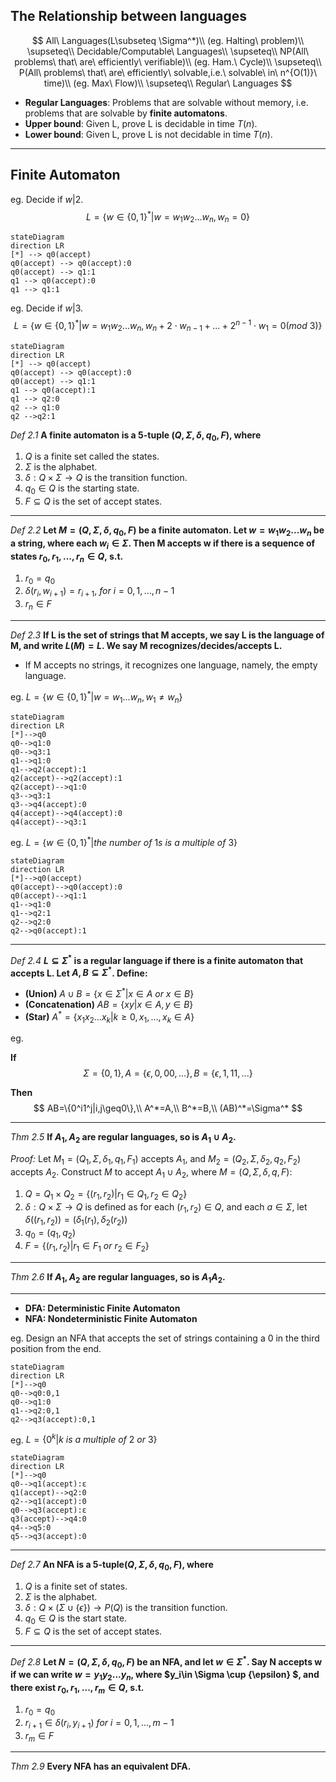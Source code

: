 ## The Relationship between languages

$$
All\ Languages(L\subseteq \Sigma^*)\\
(eg. Halting\ problem)\\
\supseteq\\
Decidable/Computable\ Languages\\
\supseteq\\
NP(All\ problems\ that\ are\ efficiently\ verifiable)\\
(eg. Ham.\ Cycle)\\
\supseteq\\
P(All\ problems\ that\ are\ efficiently\ solvable,i.e.\ solvable\ in\ n^{O(1)}\ time)\\
(eg. Max\ Flow)\\
\supseteq\\
Regular\ Languages
$$

- **Regular Languages**: Problems that are solvable without memory, i.e. problems that are solvable by **finite automatons**.
- **Upper bound**: Given L, prove L is decidable in time $T(n)$.
- **Lower bound**: Given L, prove L is not decidable in time $T(n)$.

***

## Finite Automaton

eg. Decide if $w|2$.
$$
L=\{w\in\{0,1\}^*|w=w_1w_2...w_n,w_n=0\}
$$

```mermaid
stateDiagram
direction LR
[*] --> q0(accept)
q0(accept) --> q0(accept):0
q0(accept) --> q1:1
q1 --> q0(accept):0
q1 --> q1:1
```

eg. Decide if $w|3$.
$$
L=\{w\in\{0,1\}^*|w=w_1w_2...w_n,w_n+2\cdot w_{n-1}+...+2^{n-1}\cdot w_1=0(mod\ 3)\}
$$

```mermaid
stateDiagram
direction LR
[*] --> q0(accept)
q0(accept) --> q0(accept):0
q0(accept) --> q1:1
q1 --> q0(accept):1
q1 --> q2:0
q2 --> q1:0
q2 -->q2:1
```

*Def 2.1* **A finite automaton is a 5-tuple $(Q,\Sigma,\delta,q_0,F)$, where**

1. $Q$ is a finite set called the states.
2. $\Sigma$ is the alphabet.
3. $\delta:Q\times \Sigma \rightarrow Q$ is the transition function.
4. $q_0\in Q$ is the starting state.
5. $F\subseteq Q$​ is the set of accept states.

***

*Def 2.2* **Let $M=(Q,\Sigma,\delta,q_0,F)$ be a finite automaton. Let $w=w_1w_2...w_n$ be a string, where each $w_i\in \Sigma$. Then M accepts w if there is a sequence of states $r_0,r_1,...,r_n\in Q$, s.t.**

1. $r_0=q_0$
2. $\delta(r_i,w_{i+1})=r_{i+1},\ for\ i=0,1,...,n-1$
3. $r_n\in F$​

***

*Def 2.3* **If L is the set of strings that M accepts, we say L is the language of M, and write $L(M)=L$. We say M recognizes/decides/accepts L.**

- If M accepts no strings, it recognizes one language, namely, the empty language.

eg. $L=\{w\in\{0,1\}^*|w=w_1...w_n,w_1\neq w_n\}$

```mermaid
stateDiagram
direction LR
[*]-->q0
q0-->q1:0
q0-->q3:1
q1-->q1:0
q1-->q2(accept):1
q2(accept)-->q2(accept):1
q2(accept)-->q1:0
q3-->q3:1
q3-->q4(accept):0
q4(accept)-->q4(accept):0
q4(accept)-->q3:1
```

eg. $L=\{w\in\{0,1\}^*|the\ number\ of\ 1s\ is\ a\ multiple\ of\ 3\}$

```mermaid
stateDiagram
direction LR
[*]-->q0(accept)
q0(accept)-->q0(accept):0
q0(accept)-->q1:1
q1-->q1:0
q1-->q2:1
q2-->q2:0
q2-->q0(accept):1
```



***

*Def 2.4* **$L\subseteq \Sigma^*$ is a regular language if there is a finite automaton that accepts L. Let $A,B\subseteq \Sigma^*$​. Define:**

- **(Union)** $A\cup B=\{x\in \Sigma^*|x\in A\ or\ x\in B\}$
- **(Concatenation)** $AB=\{xy|x\in A,y\in B\}$
- **(Star)** $A^*=\{x_1x_2...x_k|k\geq0,x_1,...,x_k\in A\}$

eg. 

**If**
$$
\Sigma=\{0,1\},A=\{\epsilon,0,00,...\},B=\{\epsilon,1,11,...\}
$$


**Then**
$$
AB=\{0^i1^j|i,j\geq0\},\\
A^*=A,\\
B^*=B,\\
(AB)^*=\Sigma^*
$$
***

*Thm 2.5* **If $A_1, A_2$ are regular languages, so is $A_1\cup A_2$.**

*Proof:* Let $M_1=(Q_1,\Sigma,\delta_1,q_1,F_1)$ accepts $A_1$, and $M_2=(Q_2,\Sigma,\delta_2,q_2,F_2)$ accepts $A_2$. Construct $M$ to accept $A_1\cup A_2$, where $M=(Q,\Sigma,\delta,q,F)$:

1. $Q=Q_1\times Q_2=\{(r_1,r_2)|r_1\in Q_1,r_2\in Q_2\}$
2. $\delta:Q\times \Sigma \rightarrow Q$ is defined as for each $(r_1,r_2)\in Q$, and each $a\in \Sigma$, let $\delta((r_1,r_2))=(\delta_1(r_1),\delta_2(r_2))$
3. $q_0=(q_1,q_2)$
4. $F=\{(r_1,r_2)|r_1\in F_1 \ or\ r_2\in F_2\}$​

***

*Thm 2.6* **If $A_1,A_2$ are regular languages, so is $A_1A_2$​.**

***

- **DFA: Deterministic Finite Automaton**
- **NFA: Nondeterministic Finite Automaton**

eg. Design an NFA that accepts the set of strings containing a 0 in the third position from the end.

```mermaid
stateDiagram
direction LR
[*]-->q0
q0-->q0:0,1
q0-->q1:0
q1-->q2:0,1
q2-->q3(accept):0,1
```

eg. $L=\{0^k|k\ is\ a\ multiple\ of\ 2\ or\ 3\}$

```mermaid
stateDiagram
direction LR
[*]-->q0
q0-->q1(accept):ε
q1(accept)-->q2:0
q2-->q1(accept):0
q0-->q3(accept):ε
q3(accept)-->q4:0
q4-->q5:0
q5-->q3(accept):0
```

***

*Def 2.7* **An NFA is a 5-tuple$(Q,\Sigma,\delta,q_0,F)$, where**

1. $Q$ is a finite set of states.
2. $\Sigma$ is the alphabet.
3. $\delta:Q\times(\Sigma \cup \{\epsilon\})\rightarrow P(Q)$ is the transition function.
4. $q_0\in Q$ is the start state.
5. $F\subseteq Q$​ is the set of accept states.

***

*Def 2.8* **Let $N=(Q,\Sigma,\delta,q_0,F)$ be an NFA, and let $w\in \Sigma^*$. Say N accepts w if we can write $w=y_1y_2...y_n$, where $y_i\in \Sigma \cup \{\epsilon\} $, and there exist $r_0,r_1,...,r_m\in Q$, s.t.**

1. $r_0=q_0$
2. $r_{i+1}\in \delta(r_i,y_{i+1})\ for\ i=0,1,...,m-1$
3. $r_m\in F$​

***

*Thm 2.9* **Every NFA has an equivalent DFA.**

